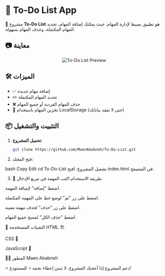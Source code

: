 # 📝 To-Do List App

🚀 مشروع **To-Do List** هو تطبيق بسيط لإدارة المهام، حيث يمكنك إضافة المهام، تحديد المهام المكتملة، وحذف المهام بسهولة.

## 📷 معاينة
<p align="center">
  <img src="https://i.imgur.com/td1o64rl.png" alt="To-Do List Preview">
</p>



## 🛠️ الميزات
- ✅ إضافة مهام جديدة
- ✏️ تحديد المهام المكتملة
- ❌ حذف المهام الفردية أو جميع المهام
- 💾 تخزين المهام باستخدام LocalStorage (حتى لا تفقد بياناتك)

## 📦 التثبيت والتشغيل
1. **تحميل المشروع**:
   ```bash
   git clone https://github.com/MaenAbabneh/To-Do-List.git
2. فتح المجلد:

bash
Copy
Edit
cd To-Do-List
تشغيل المشروع: افتح index.html في المتصفح.

3. 📜 طريقة الاستخدام
اكتب المهمة في مربع الإدخال.

اضغط "إضافة" لإضافة المهمة.

اضغط على زر "تم" لوضع خط على المهمة المكتملة.

اضغط على زر "حذف" لحذف مهمة معينة.

اضغط "حذف الكل" لمسح جميع المهام.

🔧 التقنيات المستخدمة
HTML 🏗️

CSS 🎨

JavaScript 🚀

👨‍💻 المطور
Maen Ababneh

⭐ دعم المشروع
إذا أعجبك المشروع، لا تنسَ إعطاء نجمة ⭐ للمستودع!
